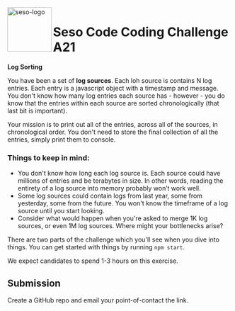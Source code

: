 <img align="left" width="100px" height="100px" src="https://seso-static-assets-localhost.s3.amazonaws.com/seso-logo-green-100x100.png" alt="seso-logo">

# Seso Code Coding Challenge A21


**Log Sorting**

You have been a set of **log sources**.  Each loh source is contains N log entries.  Each entry is a javascript object with a timestamp and message.  You don't know how many log entries each source has - however - you do know that the entries within each source are sorted chronologically (that last bit is important).

Your mission is to print out all of the entries, across all of the sources, in chronological order.  You don't need to store the final collection of all the entries, simply print them to console.

### Things to keep in mind:

* You don't know how long each log source is.  Each source could have millions of entries and be terabytes in size. In other words, reading the entirety of a log source into memory probably won’t work well.
* Some log sources could contain logs from last year, some from yesterday, some from the future. You won't know the timeframe of a log source until you start looking.
* Consider what would happen when you're asked to merge 1K log sources, or even 1M log sources.  Where might your bottlenecks arise?

There are two parts of the challenge which you'll see when you dive into things.  You can get started with things by running `npm start`.

We expect candidates to spend 1-3 hours on this exercise.

## Submission

Create a GitHub repo and email your point-of-contact the link.
